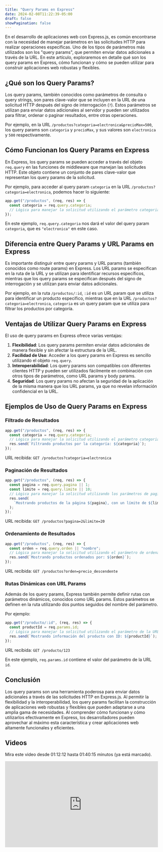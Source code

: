 ```yaml
---
title: "Query Params en Express"
date: 2024-02-08T11:22:39-05:00
draft: false
showPagination: false
---
```


En el desarrollo de aplicaciones web con Express.js, es común encontrarse con la necesidad de manejar parámetros en las solicitudes HTTP para realizar operaciones específicas. Uno de los tipos de parámetros más utilizados son los "query params", que permiten enviar datos adicionales a través de la URL. En este artículo, exploraremos en detalle qué son los query params en Express, cómo funcionan y cómo se pueden utilizar para construir aplicaciones web robustas y flexibles.

## ¿Qué son los Query Params?

Los query params, también conocidos como parámetros de consulta o query strings, son pares clave-valor que se incluyen en la URL de una solicitud HTTP después del signo de interrogación (`?`). Estos parámetros se utilizan para enviar datos adicionales al servidor y pueden ser utilizados para filtrar, ordenar o paginar resultados, entre otras operaciones.

Por ejemplo, en la URL `/productos?categoria=electronica&precioMax=500`, los query params son `categoria` y `precioMax`, y sus valores son `electronica` y `500` respectivamente.

## Cómo Funcionan los Query Params en Express

En Express, los query params se pueden acceder a través del objeto `req.query` en las funciones de middleware que manejan las solicitudes HTTP. Este objeto contiene un conjunto de pares clave-valor que representan los query params de la solicitud.

Por ejemplo, para acceder al query param `categoria` en la URL `/productos?categoria=electronica`, podemos hacer lo siguiente:

```javascript
app.get("/productos", (req, res) => {
  const categoria = req.query.categoria;
  // Lógica para manejar la solicitud utilizando el parámetro categoria...
});
```

En este ejemplo, `req.query.categoria` nos dará el valor del query param `categoria`, que es `"electronica"` en este caso.

## Diferencia entre Query Params y URL Params en Express

Es importante distinguir entre query params y URL params (también conocidos como route params) en Express. Los URL params se especifican en la ruta de la URL y se utilizan para identificar recursos específicos, mientras que los query params se especifican después del signo de interrogación y se utilizan para enviar datos adicionales.

Por ejemplo, en la ruta `/productos/:id`, `:id` es un URL param que se utiliza para identificar un producto específico, mientras que en la URL `/productos?categoria=electronica`, `categoria` es un query param que se utiliza para filtrar los productos por categoría.

## Ventajas de Utilizar Query Params en Express

El uso de query params en Express ofrece varias ventajas:

1. **Flexibilidad**: Los query params permiten enviar datos adicionales de manera flexible y sin afectar la estructura de la URL.
2. **Facilidad de Uso**: Acceder a los query params en Express es sencillo utilizando el objeto `req.query`.
3. **Interoperabilidad**: Los query params son compatibles con diferentes clientes HTTP y pueden ser utilizados fácilmente en combinación con otros tipos de parámetros, como URL params y body params.
4. **Seguridad**: Los query params no afectan la seguridad de la aplicación de la misma manera que los URL params, ya que no revelan información confidencial en la URL.

## Ejemplos de Uso de Query Params en Express

### Filtrado de Resultados

```javascript
app.get("/productos", (req, res) => {
  const categoria = req.query.categoria;
  // Lógica para manejar la solicitud utilizando el parámetro categoria...
  res.send(`Filtrando productos por la categoría: ${categoria}`);
});
```

URL recibida: `GET /productos?categoria=electronica`

### Paginación de Resultados

```javascript
app.get("/productos", (req, res) => {
  const pagina = req.query.pagina || 1;
  const limite = req.query.limite || 10;
  // Lógica para manejar la solicitud utilizando los parámetros de paginación...
  res.send(
    `Mostrando productos de la página ${pagina}, con un límite de ${limite} productos por página.`
  );
});
```

URL recibida: `GET /productos?pagina=2&limite=20`

### Ordenamiento de Resultados

```javascript
app.get("/productos", (req, res) => {
  const orden = req.query.orden || "nombre";
  // Lógica para manejar la solicitud utilizando el parámetro de ordenamiento...
  res.send(`Mostrando productos ordenados por: ${orden}`);
});
```

URL recibida: `GET /productos?orden=precio_descendente`

### Rutas Dinámicas con URL Params

Además de los query params, Express también permite definir rutas con parámetros dinámicos, conocidos como URL params. Estos parámetros se definen en la ruta utilizando dos puntos seguidos del nombre del parámetro.

Por ejemplo:

```javascript
app.get("/producto/:id", (req, res) => {
  const productId = req.params.id;
  // Lógica para manejar la solicitud utilizando el parámetro de la URL...
  res.send(`Mostrando información del producto con ID: ${productId}`);
});
```

URL recibida: `GET /producto/123`

En este ejemplo, `req.params.id` contiene el valor del parámetro de la URL `id`.

## Conclusión

Los query params son una herramienta poderosa para enviar datos adicionales a través de las solicitudes HTTP en Express.js. Al permitir la flexibilidad y la interoperabilidad, los query params facilitan la construcción de aplicaciones web robustas y flexibles que pueden adaptarse a una amplia gama de necesidades. Al comprender cómo funcionan y cómo utilizarlos efectivamente en Express, los desarrolladores pueden aprovechar al máximo esta característica y crear aplicaciones web altamente funcionales y eficientes.

## Videos

Mira este video desde 01:12:12 hasta 01:40:15 minutos (ya está marcado).

<div style="position: relative; padding-bottom: 56.25%; height: 0; overflow: hidden;">
  <iframe style="position: absolute; top: 0; left: 0; width: 100%; height: 100%; border:0;" src="https://www.youtube.com/embed/JmJ1WUoUIK4?start=4332&end=6015" title="YouTube video player" frameborder="0" allow="accelerometer; autoplay; clipboard-write; encrypted-media; gyroscope; picture-in-picture; web-share" allowfullscreen></iframe>
</div>
